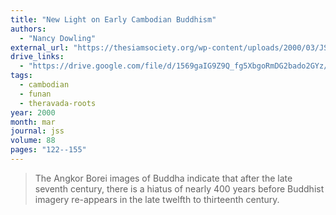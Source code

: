 ```yaml
---
title: "New Light on Early Cambodian Buddhism"
authors:
  - "Nancy Dowling"
external_url: "https://thesiamsociety.org/wp-content/uploads/2000/03/JSS_088_0n_Dowling_NewLightOnEarlyCambodianBuddhism.pdf"
drive_links:
  - "https://drive.google.com/file/d/1569gaIG9Z9Q_fg5XbgoRmDG2bado2GYz/view?usp=drivesdk"
tags:
  - cambodian
  - funan
  - theravada-roots
year: 2000
month: mar
journal: jss
volume: 88
pages: "122--155"
---
```


> The Angkor Borei images of Buddha indicate that after the late seventh century, there is a hiatus of nearly 400 years before Buddhist imagery re-appears in the late twelfth to thirteenth century.

